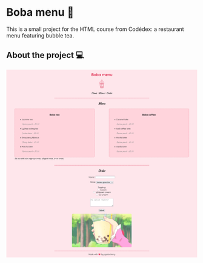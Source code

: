 # Boba menu 🧋

This is a small project for the HTML course from Codédex: a restaurant menu featuring bubble tea.

## About the project 💻 

![preview](img/preview.png)